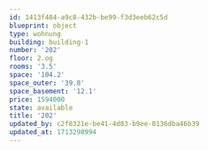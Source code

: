 ```yaml
---
id: 1413f484-a9c8-432b-be99-f3d3eeb62c5d
blueprint: object
type: wohnung
building: building-1
number: '202'
floor: 2.og
rooms: '3.5'
space: '104.2'
space_outer: '39.8'
space_basement: '12.1'
price: 1594000
state: available
title: '202'
updated_by: c2f8321e-be41-4d83-b9ee-8136dba46b39
updated_at: 1713298994
---
```

